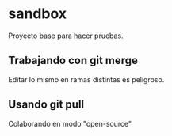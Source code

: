 # sandbox

Proyecto base para hacer pruebas.

## Trabajando con git merge

Editar lo mismo en ramas distintas es peligroso.

## Usando git pull

Colaborando en modo "open-source"
